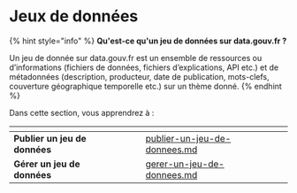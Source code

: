 # Jeux de données

{% hint style="info" %}
**Qu'est-ce qu'un jeu de données sur data.gouv.fr ?**

Un jeu de donnée sur data.gouv.fr est un ensemble de ressources ou d’informations (fichiers de données, fichiers d’explications, API etc.) et de métadonnées (description, producteur, date de publication, mots-clefs, couverture géographique temporelle etc.) sur un thème donné.
{% endhint %}

&#x20;Dans cette section, vous apprendrez à :&#x20;

<table data-card-size="large" data-view="cards"><thead><tr><th></th><th data-hidden></th><th data-hidden></th><th data-hidden data-card-target data-type="content-ref"></th><th data-hidden></th></tr></thead><tbody><tr><td><strong>Publier un jeu de données</strong></td><td></td><td></td><td><a href="publier-un-jeu-de-donnees.md">publier-un-jeu-de-donnees.md</a></td><td></td></tr><tr><td><strong>Gérer un jeu de données</strong></td><td></td><td></td><td><a href="../jeux-de-donnees/gerer-un-jeu-de-donnees.md">gerer-un-jeu-de-donnees.md</a></td><td></td></tr></tbody></table>
